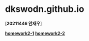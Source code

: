 # dkswodn.github.io
[**20211446 안재우**]

[**homework2-1**](https://dkswodn.github.io/homework2-1.html)
[**homework2-2**](https://dkswodn.github.io/homework2-2.html)
